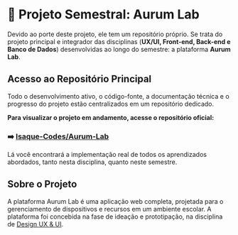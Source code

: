 # 🚀 Projeto Semestral: Aurum Lab

Devido ao porte deste projeto, ele tem um repositório próprio. Se trata do projeto principal e integrador das disciplinas (**UX/UI, Front-end, Back-end e Banco de Dados**) desenvolvidas ao longo do semestre: a plataforma **Aurum Lab**.

## Acesso ao Repositório Principal

Todo o desenvolvimento ativo, o código-fonte, a documentação técnica e o progresso do projeto estão centralizados em um repositório dedicado.

**Para visualizar o projeto em andamento, acesse o repositório oficial:**

### ➡️ [**Isaque-Codes/Aurum-Lab**](https://github.com/Isaque-Codes/Aurum-Lab )

Lá você encontrará a implementação real de todos os aprendizados abordados, tanto nesta disciplina, quanto neste semestre.

## Sobre o Projeto

A plataforma Aurum Lab é uma aplicação web completa, projetada para o gerenciamento de dispositivos e recursos em um ambiente escolar. A plataforma foi concebida na fase de ideação e prototipação, na disciplina de [Design UX & UI](../../Design%20UX%20&%20UI/).